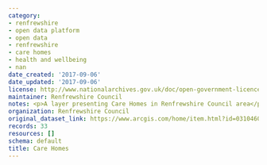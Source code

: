 ```yaml
---
category:
- renfrewshire
- open data platform
- open data
- renfrewshire
- care homes
- health and wellbeing
- nan
date_created: '2017-09-06'
date_updated: '2017-09-06'
license: http://www.nationalarchives.gov.uk/doc/open-government-licence/version/3/
maintainer: Renfrewshire Council
notes: <p>A layer presenting Care Homes in Renfrewshire Council area</p>
organization: Renfrewshire Council
original_dataset_link: https://www.arcgis.com/home/item.html?id=0310460f85374ba3a850e76f1fd84b34
records: 33
resources: []
schema: default
title: Care Homes
---
```

